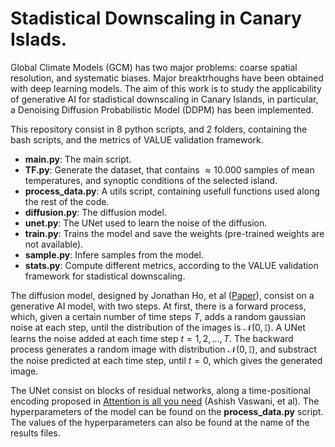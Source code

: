 # Stadistical Downscaling in Canary Islads.
Global Climate Models (GCM) has two major problems: coarse spatial resolution, and systematic biases. Major breaktrhoughs have been obtained with deep learning models. The aim of this work is to study the applicability of generative AI for stadistical downscaling in Canary Islands, in particular, a Denoising Diffusion Probabilistic Model (DDPM) has been implemented. 

This repository consist in 8 python scripts, and 2 folders, containing the bash scripts, and the metrics of VALUE validation framework.
  * **main.py**: The main script. 
  * **TF.py**: Generate the  dataset, that contains $\approx 10.000$ samples of mean temperatures, and synoptic conditions of the selected island.
  * **process_data.py**: A utils script, containing usefull functions used along the rest of the code.
  * **diffusion.py**: The diffusion model.
  * **unet.py**: The UNet used to learn the noise of the diffusion.
  * **train.py**: Trains the model and save the weights (pre-trained weights are not available).
  * **sample.py**: Infere samples from the model.
  * **stats.py**: Compute different metrics, according to the VALUE validation framework for stadistical downscaling.

The diffusion model, designed by Jonathan Ho, et al ([Paper](https://arxiv.org/abs/2006.11239)), consist on a generative AI model, with two steps. At first, there is a forward process, which, given a certain number of time steps $T$, adds a random gaussian noise at each step, until the distribution of the images is $\mathcal{N}(0, \mathbb{I})$. A UNet learns the noise added at each time step $t = 1, 2, ..., T$. The backward process generates a random image with distribution $\mathcal{N}(0, \mathbb{I})$, and substract the noise predicted at each time step, until $t = 0$, which gives the generated image.


The UNet consist on blocks of residual networks, along a time-positional encoding proposed in [Attention is all you need](https://arxiv.org/abs/1706.03762) (Ashish Vaswani, et al). The hyperparameters of the model can be found on the **process_data.py** script. The values of the hyperparameters can also be found at the name of the results files.
